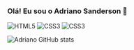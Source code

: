 ### Olá! Eu sou o Adriano Sanderson 👋
![HTML5](https://img.shields.io/badge/HTML5-E34F26?style=for-the-badge&logo=html5&logoColor=white)
![CSS3](https://img.shields.io/badge/CSS3-1572B6?style=for-the-badge&logo=css3&logoColor=white)
![CSS3](https://img.shields.io/badge/JavaScript-F7DF1E?style=for-the-badge&logo=javascript&logoColor=black)

![Adriano GitHub stats](https://github-readme-stats.vercel.app/api?username=AdrianoSanderson&show_icons=true&theme=tokyonight)
